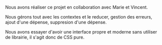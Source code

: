 Nous avons réaliser ce projet en collaboration avec Marie et Vincent.

Nous gérons tout avec les contextes et le reducer, gestion des erreurs, ajout d'une dépense, suppresion d'une dépense.

Nous avons essayer d'avoir une interface propre et moderne sans utiliser de librairie, il s'agit donc de CSS pure.
